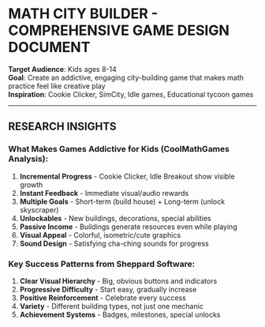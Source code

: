 ﻿#  MATH CITY BUILDER - COMPREHENSIVE GAME DESIGN DOCUMENT

**Target Audience**: Kids ages 8-14  
**Goal**: Create an addictive, engaging city-building game that makes math practice feel like creative play  
**Inspiration**: Cookie Clicker, SimCity, Idle games, Educational tycoon games  

---

##  RESEARCH INSIGHTS

### What Makes Games Addictive for Kids (CoolMathGames Analysis):
1. **Incremental Progress** - Cookie Clicker, Idle Breakout show visible growth
2. **Instant Feedback** - Immediate visual/audio rewards
3. **Multiple Goals** - Short-term (build house) + Long-term (unlock skyscraper)
4. **Unlockables** - New buildings, decorations, special abilities
5. **Passive Income** - Buildings generate resources even while playing
6. **Visual Appeal** - Colorful, isometric/cute graphics
7. **Sound Design** - Satisfying cha-ching sounds for progress

### Key Success Patterns from Sheppard Software:
1. **Clear Visual Hierarchy** - Big, obvious buttons and indicators
2. **Progressive Difficulty** - Start easy, gradually increase
3. **Positive Reinforcement** - Celebrate every success
4. **Variety** - Different building types, not just one mechanic
5. **Achievement Systems** - Badges, milestones, special unlocks
